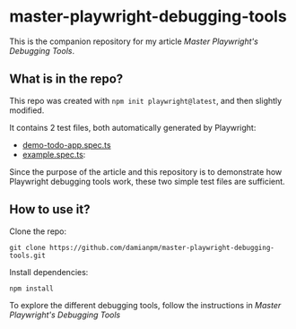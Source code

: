 # master-playwright-debugging-tools

This is the companion repository for my article *Master Playwright's Debugging Tools*.

## What is in the repo?

This repo was created with `npm init playwright@latest`, and then slightly modified.

It contains 2 test files, both automatically generated by Playwright:

* [demo-todo-app.spec.ts](tests/demo-todo-app.spec.ts)
* [example.spec.ts](tests/example.spec.ts):

Since the purpose of the article and this repository is to demonstrate how Playwright debugging tools work, these two simple test files are sufficient.

## How to use it?

Clone the repo:

```
git clone https://github.com/damianpm/master-playwright-debugging-tools.git
```

Install dependencies:

```
npm install
```

To explore the different debugging tools, follow the instructions in *Master Playwright's Debugging Tools*
